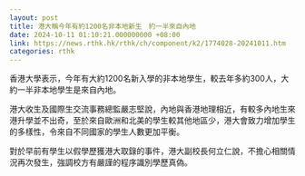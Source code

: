 ```yaml
---
layout: post
title: 港大稱今年有約1200名非本地新生　約一半來自內地
date: 2024-10-11 01:10:21.000000000 +08:00
link: https://news.rthk.hk/rthk/ch/component/k2/1774028-20241011.htm
categories: rthk
---
```


香港大學表示，今年有大約1200名新入學的非本地學生，較去年多約300人，大約一半非本地學生是來自內地。

港大收生及國際生交流事務總監嚴志堅說，內地與香港地理相近，有較多內地生來港升學並不出奇，至於來自歐洲和北美的學生較其他地區少，港大會致力增加學生的多樣性，令來自不同國家的學生人數更加平衡。

對於早前有學生以假學歷獲港大取錄的事件，港大副校長何立仁說，不擔心相關情況再次發生，強調校方有嚴謹的程序識別學歷真偽。
